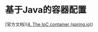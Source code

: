 # 基于Java的容器配置

[官方文档]([4. The IoC container (spring.io)](https://docs.spring.io/spring-framework/docs/4.0.0.RELEASE/spring-framework-reference/html/beans.html#beans-java))